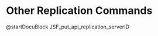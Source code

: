 Other Replication Commands
==========================

<!-- avocadod/RestHandler/RestReplicationHandler.cpp -->
@startDocuBlock JSF_put_api_replication_serverID
